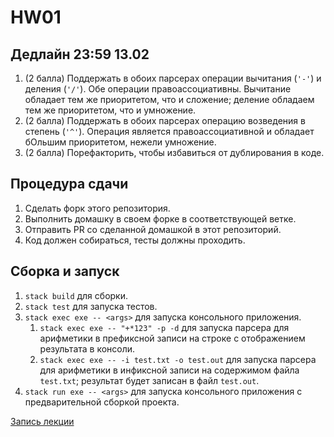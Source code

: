 # HW01

## Дедлайн 23:59 13.02

1. (2 балла) Поддержать в обоих парсерах операции вычитания (`'-'`) и деления (`'/'`). Обе операции правоассоциативны. Вычитание обладает тем же приоритетом, что и сложение; деление обладаем тем же приоритетом, что и умножение.
1. (2 балла) Поддержать в обоих парсерах операцию возведения в степень (`'^'`). Операция является правоассоциативной и обладает бОльшим приоритетом, нежели умножение.
2. (2 балла) Порефакторить, чтобы избавиться от дублирования в коде.

## Процедура сдачи

1. Сделать форк этого репозитория.
2. Выполнить домашку в своем форке в соответствующей ветке.
3. Отправить PR со сделанной домашкой в этот репозиторий.
4. Код должен собираться, тесты должны проходить.

## Сборка и запуск

1. `stack build` для сборки.
2. `stack test` для запуска тестов.
3. `stack exec exe -- <args>` для запуска консольного приложения.
   1. `stack exec exe -- "+*123" -p -d` для запуска парсера для арифметики в префиксной записи на строке с отображением результата в консоли.
   2. `stack exec exe -- -i test.txt -o test.out` для запуска парсера для арифметики в инфиксной записи на содержимом файла `test.txt`; результат будет записан в файл `test.out`.
4. `stack run exe -- <args>` для запуска консольного приложения с предварительной сборкой проекта.

[Запись лекции](https://drive.google.com/file/d/1sKYYPl24H4Rd3uKJZHb7axkHPEOgEMbs/view?usp=sharing)
